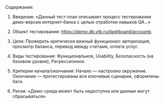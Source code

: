 Содержание:

1. Введение: «Данный тест-план описывает процесс тестирования демо-версии интернет-банка с целью отработки навыков QA...»

2. Объект тестирования: https://demo.db.vtb.ru/dashboard/accounts

3. Цели: Проверить критически важный функционал: авторизация, просмотр баланса, перевод между счетами, оплата услуг.

4. Виды тестирования: Функциональное, Usability, Безопасность (на базовом уровне), Регрессионное.

5. Критерии начала/окончания: Начало — настроено окружение. Окончание — протестированы все ключевые сценарии, оформлены баги.

6. Риски: «Демо-среда может быть недоступна или данные могут сбрасываться».

